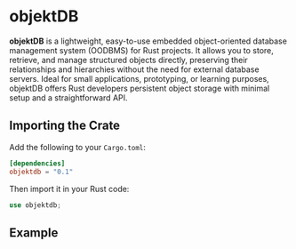 # objektDB

**objektDB** is a lightweight, easy-to-use embedded object-oriented database management system (OODBMS) for Rust projects. It allows you to store, retrieve, and manage structured objects directly, preserving their relationships and hierarchies without the need for external database servers. Ideal for small applications, prototyping, or learning purposes, objektDB offers Rust developers persistent object storage with minimal setup and a straightforward API.

## Importing the Crate

Add the following to your `Cargo.toml`:

```toml
[dependencies]
objektdb = "0.1"
```

Then import it in your Rust code:

```rust
use objektdb;
```

## Example
